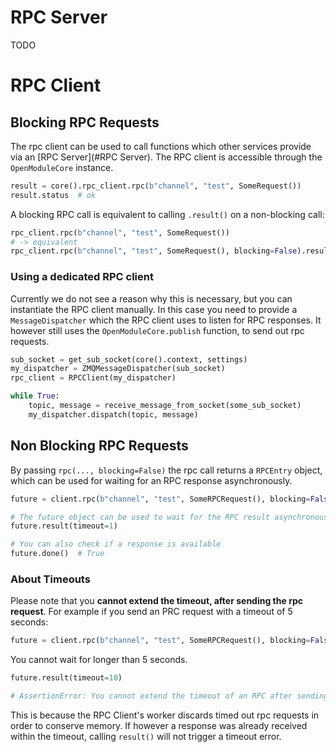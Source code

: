 # RPC Server

TODO

# RPC Client

## Blocking RPC Requests

The rpc client can be used to call functions which other services provide via an [RPC Server](#RPC Server). The RPC
client is accessible through the `OpenModuleCore` instance.

```python
result = core().rpc_client.rpc(b"channel", "test", SomeRequest())
result.status  # ok
```

A blocking RPC call is equivalent to calling `.result()` on a non-blocking call:

```python
rpc_client.rpc(b"channel", "test", SomeRequest())
# -> equivalent
rpc_client.rpc(b"channel", "test", SomeRequest(), blocking=False).result()
```

### Using a dedicated RPC client

Currently we do not see a reason why this is necessary, but you can instantiate the RPC client manually. In this case
you need to provide a `MessageDispatcher` which the RPC client uses to listen for RPC responses. It however still uses
the `OpenModuleCore.publish` function, to send out rpc requests.

```python
sub_socket = get_sub_socket(core().context, settings)
my_dispatcher = ZMQMessageDispatcher(sub_socket)
rpc_client = RPCClient(my_dispatcher)

while True:
    topic, message = receive_message_from_socket(some_sub_socket)
    my_dispatcher.dispatch(topic, message)
```

## Non Blocking RPC Requests

By passing `rpc(..., blocking=False)` the rpc call returns a `RPCEntry` object, which can be used for waiting for an RPC
response asynchronously.

```python
future = client.rpc(b"channel", "test", SomeRPCRequest(), blocking=False)

# The future object can be used to wait for the RPC result asynchronously
future.result(timeout=1)

# You can also check if a response is available 
future.done()  # True
```

### About Timeouts

Please note that you **cannot extend the timeout, after sending the rpc request**. For example if you send an PRC
request with a timeout of 5 seconds:

```python
future = client.rpc(b"channel", "test", SomeRPCRequest(), blocking=False, timeout=5)
```

You cannot wait for longer than 5 seconds.

```python
future.result(timeout=10)

# AssertionError: You cannot extend the timeout of an RPC after sending it.
```

This is because the RPC Client's worker discards timed out rpc requests in order to conserve memory. If however a
response was already received within the timeout, calling `result()` will not trigger a timeout error.

